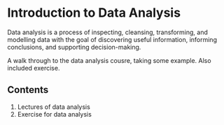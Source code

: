 # Introduction to Data Analysis


Data analysis is a process of inspecting, cleansing, transforming, and modelling data
with the goal of discovering useful information, informing conclusions, and supporting decision-making.

A walk through to the data analysis cousre, taking some example.
Also included exercise.

## Contents
1.    Lectures of data analysis
2.    Exercise for data analysis
